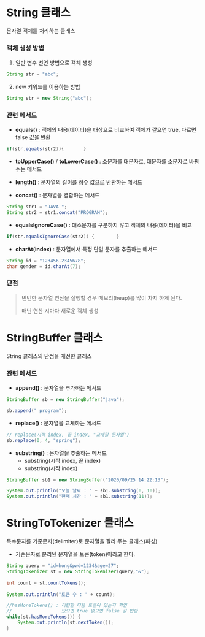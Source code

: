 ﻿# String 클래스
문자열 객체를 처리하는 클래스

### 객체 생성 방법
1. 일반 변수 선언 방법으로 객체 생성
```java
String str = "abc";
```
2. new 키워드를 이용하는 방법
```java
String str = new String("abc");
```

### 관련 메서드

- **equals()** : 객체의 내용(데이터)을 대상으로 비교하여 객체가 같으면 true, 다르면 false 값을 반환
```java
if(str.equals(str2)){		}
```
- **toUpperCase()** / **toLowerCase()** : 소문자를 대문자로, 대문자를 소문자로 바꿔주는 메서드

- **length()** : 문자열의 길이를 정수 값으로 반환하는 메서드
- **concat()** : 문자열을 결합하는 메서드
```java
String str1 = "JAVA ";
String str2 = str1.concat("PROGRAM");
```
- **equalsIgnoreCase()** : 대소문자를 구분하지 않고 객체의 내용(데이터)을 비교
```java
if(str.equalsIgnoreCase(str2)) {		}
```
- **charAt(index)** : 문자열에서 특정 단일 문자를 추출하는 메서드
```java
String id = "123456-2345678";
char gender = id.charAt(7);
```

### 단점

> 빈번한 문자열 연산을 실행할 경우 메모리(heap)를 많이 차지 하게 된다.
> 
> 매번 연산 시마다 새로운 객체 생성

# StringBuffer 클래스
String 클래스의 단점을 개선한 클래스

### 관련 메서드
 - **append()** : 문자열을 추가하는 메서드
```java
StringBuffer sb = new StringBuffer("java");

sb.append(" program");
```
 - **replace()** : 문자열을 교체하는 메서드 
 ```java
 // replace(시작 index, 끝 index, "교체할 문자열")
 sb.replace(0, 4, "spring");
 ```
 - **substring()** : 문자열을 추출하는 메서드
	- substring(시작 index, 끝 index)
	 - substring(시작 index)
```java
StringBuffer sb1 = new StringBuffer("2020/09/25 14:22:13");

System.out.println("오늘 날짜 : " + sb1.substring(0, 10));
System.out.println("현재 시간 : " + sb1.substring(11));
```
# StringToTokenizer 클래스
특수문자를 기준문자(delimiter)로 문자열을 잘라 주는 클래스(파싱)

- 기준문자로 분리된 문자열을 토큰(token)이라고 한다.
```java
String query = "id=hong&pwd=1234&age=27";
StringTokenizer st = new StringTokenizer(query,"&");
		
int count = st.countTokens();
		
System.out.println("토큰 수 : " + count);

//hasMoreTokens() : 리턴할 다음 토큰이 있는지 학인
//					있으면 true 없으면 false 값 반환
while(st.hasMoreTokens()) {
	System.out.println(st.nextToken());
}
```
